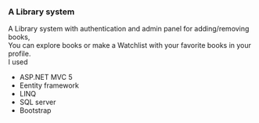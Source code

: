 ### A Library system
A Library system with authentication and admin panel for adding/removing books, <br /> 
You can explore books or make a Watchlist with your favorite books in your profile. <br /> 
I used 
- ASP.NET MVC 5  
- Eentity framework
- LINQ 
- SQL server
- Bootstrap


